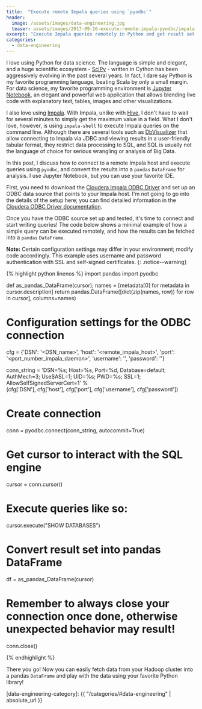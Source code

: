 ```yaml
---
title:  "Execute remote Impala queries using `pyodbc`"
header:
  image: /assets/images/data-engineering.jpg
  teaser: assets/images/2017-09-16-execute-remote-impala-pyodbc/impala-logo.png
excerpt: "Execute Impala queries remotely in Python and get result set into a pandas `DataFrame`"
categories: 
  - data-engineering
---
```


I love using Python for data science. The language is simple and elegant, and a huge scientific ecosystem - [SciPy](https://www.scipy.org/) - written in Cython has been aggressively evolving in the past several years. In fact, I dare say Python is my favorite programming language, beating Scala by only a small margin. For data science, my favorite programming environment is [Jupyter Notebook](http://jupyter.org/), an elegant and powerful web application that allows blending live code with explanatory text, tables, images and other visualizations. 

I also love using [Impala](https://impala.incubator.apache.org/). With Impala, unlike with [Hive](https://hive.apache.org/), I don't have to wait for several minutes to simply get the maximum value in a field. What I don't love, however, is using `impala-shell` to execute Impala queries on the command line. Although there are several tools such as [DbVisualizer](https://www.dbvis.com/) that allow connecting to Impala via JDBC and viewing results in a user-friendly tabular format, they restrict data processing to SQL, and SQL is usually not the language of choice for serious wrangling or analysis of Big Data. 

In this post, I discuss how to connect to a remote Impala host and execute queries using `pyodbc`, and convert the results into a `pandas` `DataFrame` for analysis. I use Jupyter Notebook, but you can use your favorite IDE.

First, you need to download the [Cloudera Impala ODBC Driver](https://www.cloudera.com/downloads/connectors/impala/odbc/2-5-39.html) and set up an ODBC data source that points to your Impala host. I'm not going to go into the details of the setup here; you can find detailed information in the [Cloudera ODBC Driver documentation](https://www.cloudera.com/documentation/other/connectors/impala-odbc/latest.html). 

Once you have the ODBC source set up and tested, it's time to connect and start writing queries! The code below shows a minimal example of how a simple query can be executed remotely, and how the results can be fetched into a `pandas` `DataFrame`. 

**Note:** Certain configuration settings may differ in your environment; modify code accordingly. This example uses username and password authentication with SSL and self-signed certificates. 
{: .notice--warning}

{% highlight python linenos %}
import pandas
import pyodbc

def as_pandas_DataFrame(cursor);
    names = [metadata[0] for metadata in cursor.description]
    return pandas.DataFrame([dict(zip(names, row)) for row in cursor], columns=names)

# Configuration settings for the ODBC connection
cfg = {'DSN': '<DSN_name>', 'host': '<remote_impala_host>', 
        'port': '<port_number_impala_daemon>', 
        'username': '<username>', 'password': '<password>'}

conn_string = 'DSN=%s; Host=%s, Port=%d, Database=default; AuthMech=3; 
                UseSASL=1; UID=%s; PWD=%s; SSL=1; 
                AllowSelfSignedServerCert=1' % \
                (cfg['DSN'], cfg['host'], cfg['port'], 
                cfg['username'], cfg['password'])

# Create connection
conn = pyodbc.connect(conn_string, autocommit=True)

# Get cursor to interact with the SQL engine
cursor = conn.cursor()

# Execute queries like so:
cursor.execute("SHOW DATABASES")

# Convert result set into pandas DataFrame
df = as_pandas_DataFrame(cursor)

# Remember to always close your connection once done, otherwise unexpected behavior may result!
conn.close()

{% endhighlight %}

There you go! Now you can easily fetch data from your Hadoop cluster into a pandas `DataFrame` and play with the data using your favorite Python library!


[data-engineering-category]: {{ "/categories/#data-engineering" | absolute_url }}